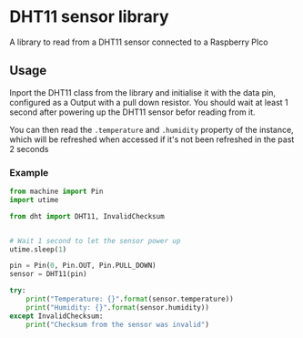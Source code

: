 # DHT11 sensor library

A library to read from a DHT11 sensor connected to a Raspberry PIco

## Usage

Inport the DHT11 class from the library and initialise it with the data pin,
configured as a Output with a pull down resistor.
You should wait at least 1 second after powering up the DHT11 sensor befor
reading from it.

You can then read the `.temperature` and `.humidity` property of the instance,
which will be refreshed when accessed if it's not been refreshed in the past 2
seconds

### Example

```python
from machine import Pin
import utime

from dht import DHT11, InvalidChecksum


# Wait 1 second to let the sensor power up
utime.sleep(1)

pin = Pin(0, Pin.OUT, Pin.PULL_DOWN)
sensor = DHT11(pin)

try:
    print("Temperature: {}".format(sensor.temperature))
    print("Humidity: {}".format(sensor.humidity))
except InvalidChecksum:
    print("Checksum from the sensor was invalid")
```
